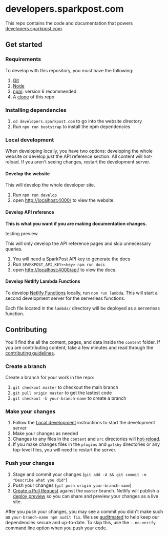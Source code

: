# developers.sparkpost.com

This repo contains the code and documentation that powers [developers.sparkpost.com](https://developers.sparkpost.com).

## Get started

### Requirements

To develop with this repository, you must have the following:

1. [Git](https://git-scm.com/book/en/v2/Getting-Started-Installing-Git)
1. [Node](https://nodejs.org/en/download/)
1. [npm](https://docs.npmjs.com/troubleshooting/try-the-latest-stable-version-of-npm): version 6 recommended
1. A [clone](https://help.github.com/articles/cloning-a-repository/) of this repo

### Installing dependencies

1. `cd developers.sparkpost.com` to go into the website directory
1. Run `npm run bootstrap` to install the npm dependencies

### Local development

When developing locally, you have two options: developing the whole website or develop _just_ the API reference section. All content will hot-reload. If you aren't seeing changes, restart the development server.

#### Develop the website

This will develop the whole developer site.

1. Run `npm run develop`
1. open [http://localhost:4000/](http://localhost:4000/) to view the website.

#### Develop API reference

**This is what you want if you are making documentation changes.**

testing preview

This will only develop the API reference pages and skip unnecessary queries.

1. You will need a SparkPost API key to generate the docs
1. Run `SPARKPOST_API_KEY=<key> npm run docs`
1. open [http://localhost:4000/api/](http://localhost:4000/api/) to view the docs.

#### Develop Netlify Lambda Functions

To develop [Netlify Functions](https://www.netlify.com/docs/functions/) locally, run `npm run lambda`. This will start a second development server for the serverless functions.

Each file located in the `lambda/` directory will be deployed as a serverless function.

## Contributing

You'll find the all the content, pages, and data inside the `content` folder. If you are contributing content, take a few minutes and read through the [contributing guidelines](CONTRIBUTING.md).

### Create a branch

Create a branch for your work in the repo:

1. `git checkout master` to checkout the main branch
1. `git pull origin master` to get the lastest code
1. `git checkout -b your-branch-name` to create a branch

### Make your changes

1. Follow the [Local development](#local-development) instructions to start the development server
1. Make your changes as needed
1. Changes to any files in the `content` and `src` directories will [hot-reload](https://code-cartoons.com/hot-reloading-and-time-travel-debugging-what-are-they-3c8ed2812f35).
1. If you make changes files in the `plugins` and `gatsby` directories or any top-level files, you will need to restart the server.

### Push your changes

1. Stage and commit your changes (`git add -A && git commit -m "Describe what you did"`)
1. Push your changes (`git push origin your-branch-name`)
1. [Create a Pull Request](https://help.github.com/articles/creating-a-pull-request/) against the `master` branch. Netlify will publish a [deploy preview](https://www.netlify.com/blog/2016/07/20/introducing-deploy-previews-in-netlify/) so you can share and preview your changes as a live site.

After you push your changes, you may see a commit you didn't make such as `your-branch-name npm audit fix`. We use [auditmated](https://github.com/SparkPost/auditmated) to help keep our dependencies secure and up-to-date. To skip this, use the `--no-verify` command line option when you push your code.
